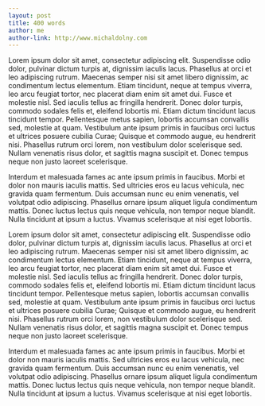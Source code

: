 ```yaml
---
layout: post
title: 400 words
author: me
author-link: http://www.michaldolny.com
---
```


Lorem ipsum dolor sit amet, consectetur adipiscing elit. Suspendisse odio dolor, pulvinar dictum turpis at, dignissim iaculis lacus. Phasellus at orci et leo adipiscing rutrum. Maecenas semper nisi sit amet libero dignissim, ac condimentum lectus elementum. Etiam tincidunt, neque at tempus viverra, leo arcu feugiat tortor, nec placerat diam enim sit amet dui. Fusce et molestie nisl. Sed iaculis tellus ac fringilla hendrerit. Donec dolor turpis, commodo sodales felis et, eleifend lobortis mi. Etiam dictum tincidunt lacus tincidunt tempor. Pellentesque metus sapien, lobortis accumsan convallis sed, molestie at quam. Vestibulum ante ipsum primis in faucibus orci luctus et ultrices posuere cubilia Curae; Quisque et commodo augue, eu hendrerit nisi. Phasellus rutrum orci lorem, non vestibulum dolor scelerisque sed. Nullam venenatis risus dolor, et sagittis magna suscipit et. Donec tempus neque non justo laoreet scelerisque.

<!-- more -->

Interdum et malesuada fames ac ante ipsum primis in faucibus. Morbi et dolor non mauris iaculis mattis. Sed ultricies eros eu lacus vehicula, nec gravida quam fermentum. Duis accumsan nunc eu enim venenatis, vel volutpat odio adipiscing. Phasellus ornare ipsum aliquet ligula condimentum mattis. Donec luctus lectus quis neque vehicula, non tempor neque blandit. Nulla tincidunt at ipsum a luctus. Vivamus scelerisque at nisi eget lobortis.

Lorem ipsum dolor sit amet, consectetur adipiscing elit. Suspendisse odio dolor, pulvinar dictum turpis at, dignissim iaculis lacus. Phasellus at orci et leo adipiscing rutrum. Maecenas semper nisi sit amet libero dignissim, ac condimentum lectus elementum. Etiam tincidunt, neque at tempus viverra, leo arcu feugiat tortor, nec placerat diam enim sit amet dui. Fusce et molestie nisl. Sed iaculis tellus ac fringilla hendrerit. Donec dolor turpis, commodo sodales felis et, eleifend lobortis mi. Etiam dictum tincidunt lacus tincidunt tempor. Pellentesque metus sapien, lobortis accumsan convallis sed, molestie at quam. Vestibulum ante ipsum primis in faucibus orci luctus et ultrices posuere cubilia Curae; Quisque et commodo augue, eu hendrerit nisi. Phasellus rutrum orci lorem, non vestibulum dolor scelerisque sed. Nullam venenatis risus dolor, et sagittis magna suscipit et. Donec tempus neque non justo laoreet scelerisque.

Interdum et malesuada fames ac ante ipsum primis in faucibus. Morbi et dolor non mauris iaculis mattis. Sed ultricies eros eu lacus vehicula, nec gravida quam fermentum. Duis accumsan nunc eu enim venenatis, vel volutpat odio adipiscing. Phasellus ornare ipsum aliquet ligula condimentum mattis. Donec luctus lectus quis neque vehicula, non tempor neque blandit. Nulla tincidunt at ipsum a luctus. Vivamus scelerisque at nisi eget lobortis.